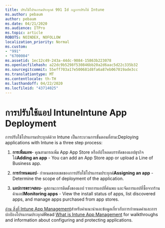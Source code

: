 ```yaml
---
title: ปรับใช้โปรแกรมประยุกต์ 991 Id กฎการปรับใช้ Intune
ms.author: pebaum
author: pebaum
ms.date: 04/21/2020
ms.audience: ITPro
ms.topic: article
ROBOTS: NOINDEX, NOFOLLOW
localization_priority: Normal
ms.custom:
- "991"
- "6700004"
ms.assetid: 1ec12c49-243a-44dc-9084-15863b223078
ms.openlocfilehash: a22dc9b5298f530846bb20a2d6aac5d22c335b32
ms.sourcegitcommit: 55eff703a17e500681d8fa6a87eb067019ade3cc
ms.translationtype: MT
ms.contentlocale: th-TH
ms.lasthandoff: 04/22/2020
ms.locfileid: "43714025"
---
```

# <a name="intune-app-deployment"></a><span data-ttu-id="63564-102">การปรับใช้แอป Intune</span><span class="sxs-lookup"><span data-stu-id="63564-102">Intune App Deployment</span></span>

<span data-ttu-id="63564-103">การปรับใช้โปรแกรมประยุกต์ด้วย Intune เป็นกระบวนการขั้นตอนที่สาม:</span><span class="sxs-lookup"><span data-stu-id="63564-103">Deploying applications with Intune is a three step process:</span></span>
  
1. <span data-ttu-id="63564-104">**การเพิ่มแอพ**- คุณสามารถเพิ่ม App App Store หรืออัปโหลดบรรทัดของแอปธุรกิจได้</span><span class="sxs-lookup"><span data-stu-id="63564-104">**Adding an app** - You can add an App Store app or upload a Line of Business app.</span></span>

2. <span data-ttu-id="63564-105">**การกําหนดแอป**- กําหนดขอบเขตของการปรับใช้โปรแกรมประยุกต์</span><span class="sxs-lookup"><span data-stu-id="63564-105">**Assigning an app** - Determine the scope of deployment of the application.</span></span>

3. <span data-ttu-id="63564-106">**แอปการตรวจสอบ**- ดูสถานะการติดตั้งของแอป รายการแอปที่ค้นพบ และจัดการแอปที่ซื้อจากร้านค้าแอป</span><span class="sxs-lookup"><span data-stu-id="63564-106">**Monitoring apps** - View the install status of apps, list discovered apps, and manage apps purchased from app stores.</span></span>

<span data-ttu-id="63564-107">[อ่าน สิ่งที่ Intune App Management](https://docs.microsoft.com/intune/app-management)สําหรับคําแนะนําและข้อมูลเกี่ยวกับการกําหนดค่าและการปกป้องโปรแกรมประยุกต์</span><span class="sxs-lookup"><span data-stu-id="63564-107">Read [What is Intune App Management](https://docs.microsoft.com/intune/app-management) for walkthroughs and information about configuring and protecting applications.</span></span>
  